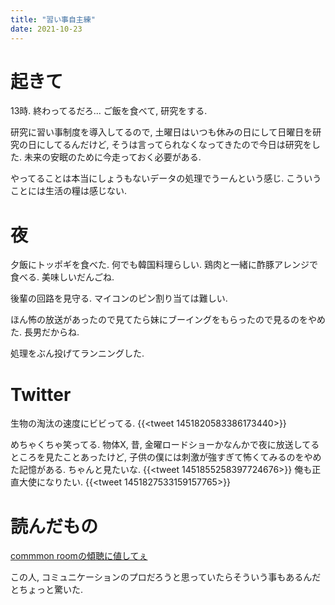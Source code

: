 ```yaml
---
title: "習い事自主練"
date: 2021-10-23
---
```


# 起きて
13時. 終わってるだろ... ご飯を食べて, 研究をする.

研究に習い事制度を導入してるので, 土曜日はいつも休みの日にして日曜日を研究の日にしてるんだけど, そうは言ってられなくなってきたので今日は研究をした. 未来の安眠のために今走っておく必要がある.

やってることは本当にしょうもないデータの処理でうーんという感じ. こういうことには生活の糧は感じない.

# 夜
夕飯にトッポギを食べた. 何でも韓国料理らしい. 鶏肉と一緒に酢豚アレンジで食べる. 美味しいだんごね.

後輩の回路を見守る. マイコンのピン割り当ては難しい.

ほん怖の放送があったので見てたら妹にブーイングをもらったので見るのをやめた. 長男だからね.

処理をぶん投げてランニングした.
# Twitter
生物の淘汰の速度にビビってる.
{{<tweet 1451820583386173440>}}

めちゃくちゃ笑ってる. 物体X, 昔, 金曜ロードショーかなんかで夜に放送してるところを見たことあったけど, 子供の僕には刺激が強すぎて怖くてみるのをやめた記憶がある. ちゃんと見たいな.
{{<tweet 1451855258397724676>}}
俺も正直大使になりたい.
{{<tweet 1451827533159157765>}}

# 読んだもの

[commmon roomの傾聴に値してぇ](https://room.commmon.jp/82630/)

この人, コミュニケーションのプロだろうと思っていたらそういう事もあるんだとちょっと驚いた.